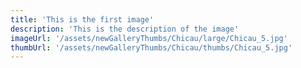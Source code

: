```yaml
---
title: 'This is the first image'
description: 'This is the description of the image'
imageUrl: '/assets/newGalleryThumbs/Chicau/large/Chicau_5.jpg'
thumbUrl: '/assets/newGalleryThumbs/Chicau/thumbs/Chicau_5.jpg'
---
```

